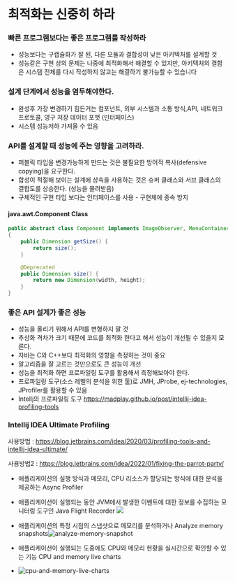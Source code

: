 # 최적화는 신중히 하라


### 빠른 프로그램보다는 좋은 프로그램를 작성하라

- 성능보다는 구캡슐화가 잘 된, 다른 모듈과 결합성이 낮은 아키텍처를 설계할 것
- 성능같은 구현 상의 문제는 나중에 최적화해서 해결할 수 있지만, 아키텍처의 결함은 시스템 전체를 다시 작성하지 않고는 해결하기 불가능할 수 있습니다
### 설계 단계에서 성능을 염두해야한다.

- 완성후 가장 변경하기 힘든거는 컴포넌트, 외부 시스템과 소통 방식,API, 네트워크 프로토콜, 영구 저장 데이터 포맷 (인터페이스)
- 시스템 성능저하 가져올 수 있음
### API를 설계할 때 성능에 주는 영향을 고려하라.
- 퍼블릭 타입을 변경가능하게 만드는 것은 불필요한 방어적 복사(defensive copying)을 요구한다.
- 합성이 적절해 보이는 설계에 상속을 사용하는 것은 슈퍼 클래스와 서브 클래스의 결합도를 상승한다. (성능을 물려받음)
- 구체적인 구현 타입 보다는 인터페이스를 사용 - 구현체에 종속 방지


#### java.awt.Component Class

```java
public abstract class Component implements ImageObserver, MenuContainer, Serializable
{
    public Dimension getSize() {
        return size();
    }

    @Deprecated
    public Dimension size() {
        return new Dimension(width, height);
    }
}
```

### 좋은 API 설계가 좋은 성능
- 성능을 올리기 위해서 API를 변형하지 말 것
- 추상화 격차가 크기 때문에 코드를 최적화 한다고 해서 성능이 개선될 수 있을지 모른다.
- 자바는 C와 C++보다 최적화의 영향을 측정하는 것이 중요
- 알고리즘을 잘 고르는 것만으로도 큰 성능이 개선
- 성능을 최적화 하면 프로파일링 도구를 활용해서 측정해보아야 한다.
- 프로파일링 도구(소스 레벨의 분석을 위한 툴)로 JMH, JProbe, ej-technologies, JProfiler를 활용할 수 있음
- Intellj의 프로파일링 도구 https://madplay.github.io/post/intellij-idea-profiling-tools

### Intellij IDEA Ultimate Profiling

사용방법 :  https://blog.jetbrains.com/idea/2020/03/profiling-tools-and-intellij-idea-ultimate/

사용방법2 : https://blog.jetbrains.com/idea/2022/01/fixing-the-parrot-party/

- 애플리케이션의 실행 방식과 메모리, CPU 리소스가 할당되는 방식에 대한 분석을 제공하는 Async Profiler

- 애플리케이션이 실행되는 동안 JVM에서 발생한 이벤트에 대한 정보를 수집하는 모니터링 도구인 Java Flight Recorder
![](https://blog.kakaocdn.net/dn/chVn1t/btrSvc1ttAL/jO7FVSPwdJDeJKZbsOqTM1/img.png)

- 애플리케이션의 특정 시점의 스냅샷으로 메모리를 분석하거나 Analyze memory snapshots![analyze-memory-snapshot](https://madplay.github.io/img/post/2022-02-04-intellij-idea-profiling-tools_analyze-memory-snapshot.png)


- 애플리케이션이 실행되는 도중에도 CPU와 메모리 현황을 실시간으로 확인할 수 있는 기능 CPU and memory live charts 
- ![cpu-and-memory-live-charts](https://madplay.github.io/img/post/2022-02-04-intellij-idea-profiling-tools_cpu-and-memory-live-charts.png)